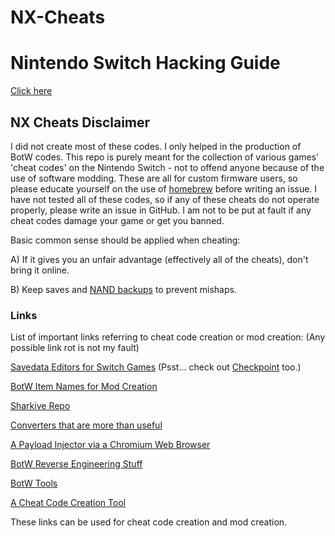 # NX-Cheats


<h1><b>Nintendo Switch Hacking Guide</b></h1>

<a href="https://switch.homebrew.guide/">Click here</a>

<h2><b>NX Cheats Disclaimer</b></h2>

I did not create most of these codes. I only helped in the production of BotW codes. This repo is purely meant for the collection of various games' 'cheat codes' on the Nintendo Switch - not to offend anyone because of the use of software modding. These are all for custom firmware users, so please educate yourself on the use of <a href="https://switchbrew.org/wiki/Main_Page">homebrew</a> before writing an issue. I have not tested all of these codes, so if any of these cheats do not operate properly, please write an issue in GitHub. I am not to be put at fault if any cheat codes damage your game or get you banned.

Basic common sense should be applied when cheating:

A) If it gives you an unfair advantage (effectively all of the cheats), don't bring it online.

B) Keep saves and <a href="https://nh-server.github.io/switch-guide/extras/nandrestore/">NAND backups</a> to prevent mishaps.

<h3><b>Links</b></h3>

List of important links referring to cheat code creation or mod creation:
(Any possible link rot is not my fault)

<a href="https://www.marcrobledo.com/savegame-editors/">Savedata Editors for Switch Games</a> (Psst... check out <a href="https://github.com/FlagBrew/Checkpoint/releases">Checkpoint</a> too.)

<a href="https://gbatemp.net/threads/botw-item-names-for-pandaonsmacks-trainer.463959/">BotW Item Names for Mod Creation</a>

<a href="https://github.com/FlagBrew/Sharkive/tree/master/switch">Sharkive Repo</a>

<a href="https://geckocodes.org/index.php?arsenal=3">Converters that are more than useful</a>

<a href="https://webcfw.sdsetup.com/">A Payload Injector via a Chromium Web Browser</a>

<a href="https://github.com/leoetlino/botw-re-notes">BotW Reverse Engineering Stuff</a>

<a href="https://github.com/MrCheeze/botw-tools">BotW Tools</a>

<a href="https://github.com/DarkFlare69/SXCheatTool">A Cheat Code Creation Tool</a>

These links can be used for cheat code creation and mod creation.
